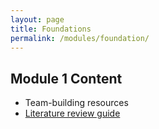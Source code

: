 ```yaml
---
layout: page
title: Foundations
permalink: /modules/foundation/
---
```

## Module 1 Content
- Team-building resources
- [Literature review guide](link)

